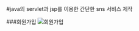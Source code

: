 #java의 servlet과 jsp를 이용한 간단한 sns 서비스 제작

###회원가입
![회원가입](https://github.com/user-attachments/assets/46554c31-b82b-4cd6-8893-b163e58121ec)
